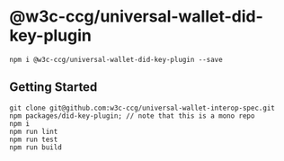 # @w3c-ccg/universal-wallet-did-key-plugin

```
npm i @w3c-ccg/universal-wallet-did-key-plugin --save
```

## Getting Started

```
git clone git@github.com:w3c-ccg/universal-wallet-interop-spec.git
npm packages/did-key-plugin; // note that this is a mono repo
npm i
npm run lint
npm run test
npm run build
```
